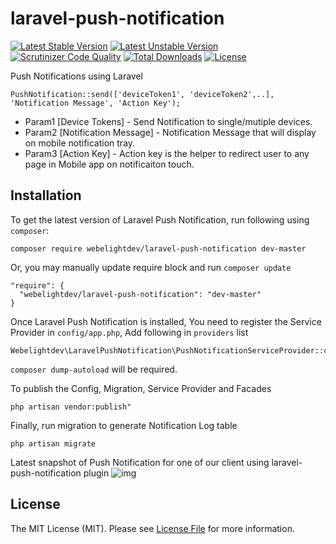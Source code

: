 # laravel-push-notification
[![Latest Stable Version](https://poser.pugx.org/webelightdev/laravel-push-notification/v/stable)](https://packagist.org/packages/webelightdev/laravel-push-notification)
[![Latest Unstable Version](https://poser.pugx.org/webelightdev/laravel-push-notification/v/unstable)](https://packagist.org/packages/webelightdev/laravel-push-notification)
[![Scrutinizer Code Quality](https://scrutinizer-ci.com/g/webelightdev/laravel-push-notification/badges/quality-score.png?b=master)](https://scrutinizer-ci.com/g/webelightdev/laravel-push-notification/?branch=master)
[![Total Downloads](https://poser.pugx.org/webelightdev/laravel-push-notification/downloads)](https://packagist.org/packages/webelightdev/laravel-push-notification)
[![License](https://poser.pugx.org/webelightdev/laravel-push-notification/license)](https://packagist.org/packages/webelightdev/laravel-push-notification)

Push Notifications using Laravel
```
PushNotification::send(['deviceToken1', 'deviceToken2',..], 'Notification Message', 'Action Key');
```
- Param1 [Device Tokens] - Send Notification to single/mutiple devices.
- Param2 [Notification Message] - Notification Message that will display on mobile notification tray.
- Param3 [Action Key] - Action key is the helper to redirect user to any page in Mobile app on notificaiton touch.

## Installation
To get the latest version of Laravel Push Notification, run following using `composer`:
```
composer require webelightdev/laravel-push-notification dev-master
```
Or, you may manually update require block and run `composer update`
```
"require": {
  "webelightdev/laravel-push-notification": "dev-master"
}
```

Once Laravel Push Notification is installed, You need to register the Service Provider in `config/app.php`, 
Add following in `providers` list
```
Webelightdev\LaravelPushNotification\PushNotificationServiceProvider::class,
```
 
`composer dump-autoload` will be required.

To publish the Config, Migration, Service Provider and Facades
```
php artisan vendor:publish"
```

Finally, run migration to generate Notification Log table
```
php artisan migrate
```

Latest snapshot of Push Notification for one of our client using laravel-push-notification plugin
![img](http://i.imgur.com/IsKFkWW.jpg)

## License
The MIT License (MIT). Please see [License File](LICENSE.md) for more information.
